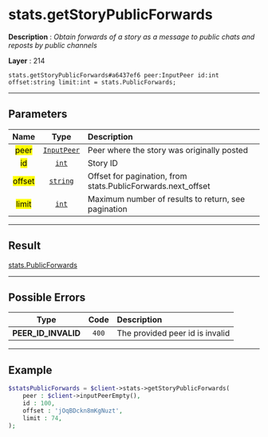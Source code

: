 # stats.getStoryPublicForwards

**Description** : *Obtain forwards of a story as a message to public chats and reposts by public channels*

**Layer** : 214

```tl
stats.getStoryPublicForwards#a6437ef6 peer:InputPeer id:int offset:string limit:int = stats.PublicForwards;
```

---

## Parameters

| Name | Type | Description |
| :---: | :---: | :--- |
| <mark>peer</mark> | [`InputPeer`](type/InputPeer) | Peer where the story was originally posted |
| <mark>id</mark> | [`int`](type/int) | Story ID |
| <mark>offset</mark> | [`string`](type/string) | Offset for pagination, from stats.PublicForwards.next_offset |
| <mark>limit</mark> | [`int`](type/int) | Maximum number of results to return, see pagination |

---

## Result

[stats.PublicForwards](type/stats.PublicForwards)

---

## Possible Errors

| Type | Code | Description |
| :---: | :---: | :--- |
| **PEER_ID_INVALID** | `400` | The provided peer id is invalid |

---

## Example

```php
$statsPublicForwards = $client->stats->getStoryPublicForwards(
	peer : $client->inputPeerEmpty(),
	id : 100,
	offset : 'jOqBDckn8mKgNuzt',
	limit : 74,
);
```